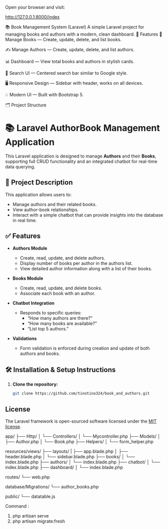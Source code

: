 Open your browser and visit:

http://127.0.0.1:8000/index

📚 Book Management System (Laravel)
A simple Laravel project for managing books and authors with a modern, clean dashboard.
🚀 Features
📖 Manage Books — Create, update, delete, and list books.

✍️ Manage Authors — Create, update, delete, and list authors.

📊 Dashboard — View total books and authors in stylish cards.

🔎 Search UI — Centered search bar similar to Google style.

🖥️ Responsive Design — Sidebar with header, works on all devices.

💡 Modern UI — Built with Bootstrap 5.

🗂️ Project Structure

# 📚 Laravel AuthorBook Management Application

This Laravel application is designed to manage **Authors** and their **Books**, supporting full CRUD functionality and an integrated chatbot for real-time data querying.

## 🧾 Project Description

This application allows users to:

- Manage authors and their related books.
- View author-book relationships.
- Interact with a simple chatbot that can provide insights into the database in real time.

## ✅ Features

- **Authors Module**
  - Create, read, update, and delete authors.
  - Display number of books per author in the authors list.
  - View detailed author information along with a list of their books.

- **Books Module**
  - Create, read, update, and delete books.
  - Associate each book with an author.
  
- **Chatbot Integration**
  - Responds to specific queries:
    - “How many authors are there?”
    - “How many books are available?”
    - “List top 5 authors.”

- **Validations**
  - Form validation is enforced during creation and update of both authors and books.

## 🛠️ Installation & Setup Instructions

1. **Clone the repository:**

   ```bash
   git clone https://github.com/tinotino324/book_and_authors.git


## License

The Laravel framework is open-sourced software licensed under the [MIT license](https://opensource.org/licenses/MIT).


app/
├── Http/
│    └── Controllers/
│         └── Mycontroller.php
├── Models/
│    ├── Author.php
│    └── Book.php
├── Helpers/
│      └── form_helper.php


resources/views/
├── layouts/
|    ├── app.blade.php
│    ├── header.blade.php
│    └── sidebar.blade.php
├── books/
│    └── index.blade.php
├── authors/
│    └── index.blade.php
├── chatbot/
│    └── index.blade.php
├── dashboard/
│    └── index.blade.php

routes/
└── web.php

database/Migrations/
└── author_books.php

public/
└── datatable.js

Command :
1. php artisan serve
2. php artisan migrate:fresh

